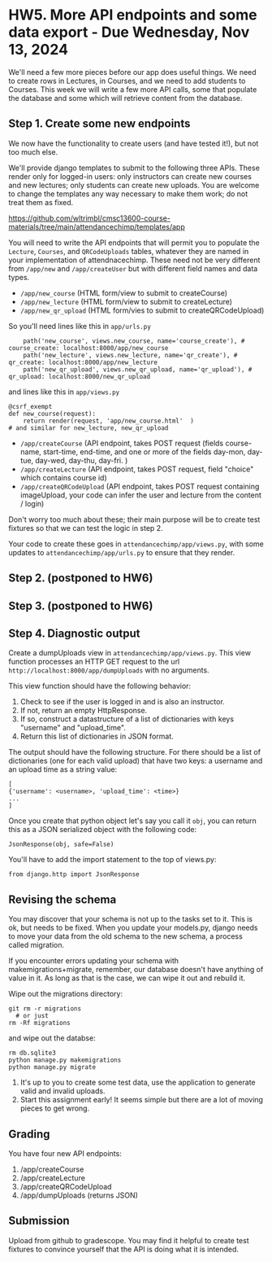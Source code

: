 # HW5.   More API endpoints and some data export   - Due Wednesday, Nov 13, 2024
We'll need a few more pieces before our app does useful things.  We need to create rows in Lectures, in Courses, and we need to add students to Courses.  This week we will write a few more API calls, some that populate the database and some which will retrieve content from the database.

## Step 1.  Create some new endpoints
We now have the functionality to create users (and have tested it!), but not too much else.  

We'll provide django templates to submit to the following three APIs.  These render only for logged-in
users: only instructors can create new courses and new lectures; only students can create new uploads.
You are welcome to change the templates any way necessary to make them work; do not treat them as fixed. 

https://github.com/wltrimbl/cmsc13600-course-materials/tree/main/attendancechimp/templates/app

You will need to write the API endpoints that will permit you to populate the `Lecture`, `Courses`, and `QRCodeUploads` tables, whatever they are named in your implementation of attendnacechimp.  These need not be very different from `/app/new` and `/app/createUser` but with different field names and data types.  

* `/app/new_course`       (HTML form/view to submit to createCourse) 
* `/app/new_lecture`      (HTML form/view to submit to createLecture) 
* `/app/new_qr_upload`   (HTML form/vies to submit to createQRCodeUpload) 

So you'll need lines like this in `app/urls.py`
```
    path('new_course', views.new_course, name='course_create'), # course_create: localhost:8000/app/new_course
    path('new_lecture', views.new_lecture, name='qr_create'), # qr_create: localhost:8000/app/new_lecture
    path('new_qr_upload', views.new_qr_upload, name='qr_upload'), # qr_upload: localhost:8000/new_qr_upload
```

and lines like this in `app/views.py`
```
@csrf_exempt
def new_course(request):
    return render(request, 'app/new_course.html'  )
# and similar for new_lecture, new_qr_upload 
```

* `/app/createCourse`        (API endpoint, takes POST request  (fields course-name, start-time, end-time, and one or more of the fields day-mon, day-tue, day-wed, day-thu, day-fri. ) 
* `/app/createLecture`       (API endpoint, takes POST request, field "choice" which contains course id) 
* `/app/createQRCodeUpload`  (API endpoint, takes POST request containing imageUpload, your code can infer the user and lecture from the content / login)

Don't worry too much about these; their main purpose will be to create test fixtures so that we can test the logic in step 2.

Your code to create these goes in `attendancechimp/app/views.py`, with some updates to  `attendancechimp/app/urls.py` to ensure that they render. 

## Step 2. (postponed to HW6) 
## Step 3. (postponed to HW6) 
## Step 4.  Diagnostic output
Create a dumpUploads view in `attendancechimp/app/views.py`. This view function processes an HTTP GET request to the url `http://localhost:8000/app/dumpUploads` with no arguments.

This view function should have the following behavior:
1. Check to see if the user is logged in and is also an instructor. 
2. If not, return an empty HttpResponse.
3. If so, construct a datastructure of a list of dictionaries with keys "username" and "upload_time". 
4. Return this list of dictionaries in JSON format.

The output should have the following structure. For there should be a list of dictionaries (one for each valid upload) that have two keys:
a username and an upload time as a string value:
```
[
{'username': <username>, 'upload_time': <time>}
...
]
```
Once you create that python object let's say you call it `obj`, you can return this as a JSON serialized object with the following code:
```
JsonResponse(obj, safe=False)
```

You'll have to add the import statement to the top of views.py:
```
from django.http import JsonResponse
```

## Revising the schema
You may discover that your schema is not up to the tasks set to it.  This is ok, but needs to be fixed.  When you update your models.py, django needs to move your data from the old schema to the new schema, a process called migration.

If you encounter errors updating your schema with makemigrations+migrate, remember, our database doesn't have anything of value in it.
As long as that is the case, we can wipe it out and rebuild it.

Wipe out the migrations directory:
```
git rm -r migrations  
  # or just
rm -Rf migrations
```
and wipe out the databse:
```
rm db.sqlite3
python manage.py makemigrations
python manage.py migrate
```

1. It's up to you to create some test data, use the application to generate valid and invalid uploads.
2. Start this assignment early! It seems simple but there are a lot of moving pieces to get wrong.

## Grading 
You have four new API endpoints:
1.  /app/createCourse
2.  /app/createLecture
3.  /app/createQRCodeUpload  
4.  /app/dumpUploads   (returns JSON)

## Submission
Upload from github to gradescope.
You may find it helpful to create test fixtures to convince yourself that the API is doing what it is intended.  
